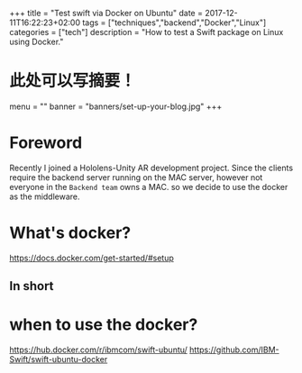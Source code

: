+++
title = "Test swift via Docker on Ubuntu"
date =  2017-12-11T16:22:23+02:00
tags = ["techniques","backend","Docker","Linux"]
categories = ["tech"]
description = "How to test a Swift package on Linux using Docker."
# 此处可以写摘要！
menu = ""
banner = "banners/set-up-your-blog.jpg"
+++

# Foreword

Recently I joined a Hololens-Unity AR development project. Since the clients require the backend server running on the MAC server, however not everyone in the `Backend team` owns a MAC. so we decide to use the docker as the middleware. 

# What's docker?

https://docs.docker.com/get-started/#setup
## In short


# when to use the docker?
  https://hub.docker.com/r/ibmcom/swift-ubuntu/
  https://github.com/IBM-Swift/swift-ubuntu-docker  
